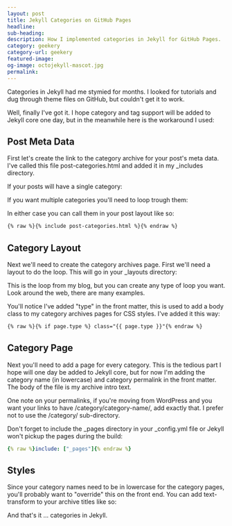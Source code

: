 ```yaml
---
layout: post
title: Jekyll Categories on GitHub Pages
headline:
sub-heading:
description: How I implemented categories in Jekyll for GitHub Pages.
category: geekery
category-url: geekery
featured-image:
og-image: octojekyll-mascot.jpg
permalink:
---
```

Categories in Jekyll had me stymied for months. I looked for tutorials and dug through theme files on GitHub, but couldn't get it to work.

Well, finally I've got it. I hope category and tag support will be added to Jekyll core one day, but in the meanwhile here is the workaround I used:

## Post Meta Data

First let's create the link to the category archive for your post's meta data. I've called this file post-categories.html and added it in my _includes directory.

If your posts will have a single category:
<script src="https://gist.github.com/bradonomics/f889f7ad4e765b9060c2.js"></script>

If you want multiple categories you'll need to loop trough them:
<script src="https://gist.github.com/bradonomics/3cce65356f85bb5cb3bb.js"></script>

In either case you can call them in your post layout like so:

```html
{% raw %}{% include post-categories.html %}{% endraw %}
```

## Category Layout

Next we'll need to create the category archives page. First we'll need a layout to do the loop. This will go in your _layouts directory:

<script src="https://gist.github.com/bradonomics/df7702f72f8a3b1a3db9.js"></script>

This is the loop from my blog, but you can create any type of loop you want. Look around the web, there are many examples.

You'll notice I've added "type" in the front matter, this is used to add a body class to my category archives pages for CSS styles. I've added it this way:

```html
{% raw %}{% if page.type %} class="{{ page.type }}"{% endraw %}
```

## Category Page

Next you'll need to add a page for every category. This is the tedious part I hope will one day be added to Jekyll core, but for now I'm adding the category name (in lowercase) and category permalink in the front matter. The body of the file is my archive intro text.

One note on your permalinks, if you're moving from WordPress and you want your links to have /category/category-name/, add exactly that. I prefer not to use the /category/ sub-directory.

<script src="https://gist.github.com/bradonomics/dff78eb4a1754bccae96.js"></script>

Don't forget to include the _pages directory in your _config.yml file or Jekyll won't pickup the pages during the build:

```yaml
{% raw %}include: ["_pages"]{% endraw %}
```

## Styles

Since your category names need to be in lowercase for the category pages, you'll probably want to "override" this on the front end. You can add text-transform to your archive titles like so:

<script src="https://gist.github.com/bradonomics/b8684d1fd09913a2493f.js"></script>

And that's it ... categories in Jekyll.
